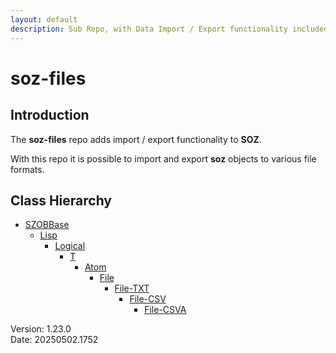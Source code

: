 ```yaml
---
layout: default
description: Sub Repo, with Data Import / Export functionality included.
---
```


# soz-files

## Introduction

The **soz-files** repo adds import / export functionality to **SOZ**.

With this repo it is possible to import and export **soz** objects to various file formats.

## Class Hierarchy

- [SZOBBase](/classes/SZOBBase.html)
  - [Lisp](/classes/Lisp.html)
    - [Logical](/classes/Logical.html)
      - [T](/classes/T.html)
        - [Atom](/classes/Atom.html)
          - [File](/classes/File.html)
            - [File-TXT](/classes/File-TXT.html)
              - [File-CSV](/classes/File-CSV.html)
                - [File-CSVA](/classes/File-CSVA.html)

Version:  1.23.0
<br>
Date: 20250502.1752
